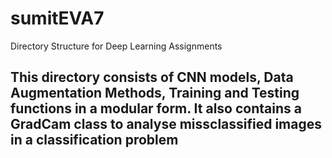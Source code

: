 # sumitEVA7
Directory Structure for Deep Learning Assignments
## This directory consists of CNN models, Data Augmentation Methods, Training and Testing functions in a modular form. It also contains a GradCam class to analyse missclassified images in a classification problem ##
